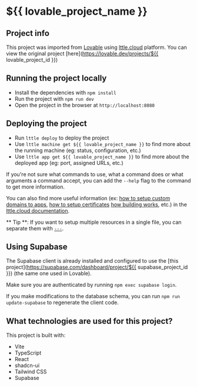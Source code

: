 # ${{ lovable_project_name }}

## Project info

This project was imported from [Lovable](https://lovable.dev) using [lttle.cloud](https://lttle.cloud) platform. You can view the original project [here](https://lovable.dev/projects/${{ lovable_project_id }})


## Running the project locally

- Install the dependencies with `npm install`
- Run the project with `npm run dev`
- Open the project in the browser at `http://localhost:8080`

## Deploying the project

- Run `lttle deploy` to deploy the project
- Use `lttle machine get ${{ lovable_project_name }}` to find more about the running machine (eg: status, configuration, etc.)
- Use `lttle app get ${{ lovable_project_name }}` to find more about the deployed app (eg: port, assigned URLs, etc.)

If you're not sure what commands to use, what a command does or what arguments a command accept, you can add the `--help` flag to the command to get more information.

You can also find more useful information (ex: [how to setup custom domains to apps](https://docs.lttle.cloud/docs/resources/apps#using-custom-domains), [how to setup certificates](https://docs.lttle.cloud/docs/resources/certificates) [how building works](https://docs.lttle.cloud/docs/resources/certificates), etc.) in the [lttle.cloud documentation](https://docs.lttle.cloud).

** Tip **: If you want to setup multiple resources in a single file, you can separate them with [`---`](https://docs.ansible.com/ansible/latest/reference_appendices/YAMLSyntax.html#yaml-basics).

## Using Supabase

The Supabase client is already installed and configured to use the [this project](https://supabase.com/dashboard/project/${{ supabase_project_id }}) (the same one used in Lovable).

Make sure you are authenticated by running `npm exec supabase login`.

If you make modifications to the database schema, you can run `npm run update-supabase` to regenerate the client code.

## What technologies are used for this project?

This project is built with:

- Vite
- TypeScript
- React
- shadcn-ui
- Tailwind CSS
- Supabase
